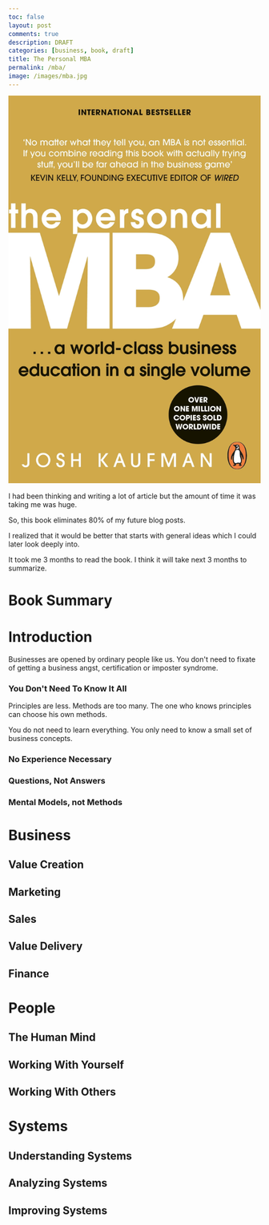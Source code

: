 ```yaml
---
toc: false
layout: post
comments: true
description: DRAFT
categories: [business, book, draft]
title: The Personal MBA
permalink: /mba/
image: /images/mba.jpg
---
```

![](/images/mba.jpg)

I had been thinking and writing a lot of article but the amount of time it was taking me was huge.

So, this book eliminates 80% of my future blog posts.

I realized that it would be better that starts with general ideas which I could later look deeply into.

It took me 3 months to read the book. I think it will take next 3 months to summarize.

# Book Summary

# Introduction

Businesses are opened by ordinary people like us. You don't need to fixate of getting a business angst, certification or imposter syndrome.

### You Don't Need To Know It All

Principles are less. Methods are too many. The one who knows principles can choose his own methods.

You do not need to learn everything. You only need to know a small set of business concepts.

### No Experience Necessary

### Questions, Not Answers

### Mental Models, not Methods

# Business

## Value Creation

## Marketing

## Sales

## Value Delivery

## Finance

# People

## The Human Mind

## Working With Yourself

## Working With Others

# Systems

## Understanding Systems

## Analyzing Systems

## Improving Systems
